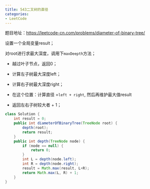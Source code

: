 ```yaml
---
title: 543二叉树的直径
categories: 
- LeetCode
---
```


题目地址：https://leetcode-cn.com/problems/diameter-of-binary-tree/

设置一个全局变量result；

对root进行求最大深度，调用下`maxDeepth`方法；

* 越过叶子节点，返回0；

* 计算左子树最大深度left；

* 计算右子树最大深度right；

* 在这个位置：计算直径 =` left + right `, 然后再维护最大值result

* 返回左右子树较大者 + 1；

````java
class Solution {
    int result = 0;
    public int diameterOfBinaryTree(TreeNode root) {
        depth(root);
        return result;
    }
    public int depth(TreeNode node) {
        if (node == null) {
            return 0;
        }
        int L = depth(node.left);
        int R = depth(node.right);
        result = Math.max(result, L+R);
        return Math.max(L, R) + 1;
    }
}
````

